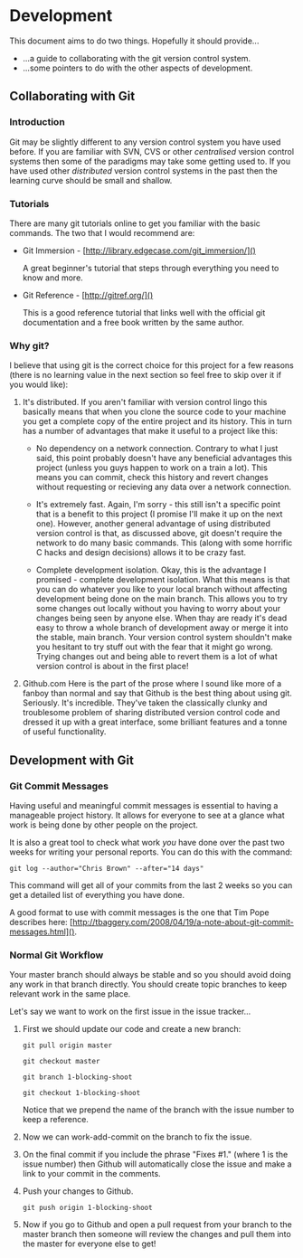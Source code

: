 Development
===========

This document aims to do two things. Hopefully it should provide...

* ...a guide to collaborating with the git version control system.
* ...some pointers to do with the other aspects of development.

Collaborating with Git
----------------------

### Introduction

Git may be slightly different to any version control system you have used
before. If you are familiar with SVN, CVS or other *centralised* version control
systems then some of the paradigms may take some getting used to. If you have
used other *distributed* version control systems in the past then the learning
curve should be small and shallow.

### Tutorials

There are many git tutorials online to get you familiar with the basic commands.
The two that I would recommend are:

* Git Immersion - [http://library.edgecase.com/git_immersion/]()

  A great beginner's tutorial that steps through everything you need to know and
  more.

* Git Reference - [http://gitref.org/]()

  This is a good reference tutorial that links well with the official git
  documentation and a free book written by the same author.

### Why git?

I believe that using git is the correct choice for this project for a few
reasons (there is no learning value in the next section so feel free to skip
over it if you would like):

1. It's distributed.
   If you aren't familiar with version control lingo this basically means that
   when you clone the source code to your machine you get a complete copy of
   the entire project and its history. This in turn has a number of advantages
   that make it useful to a project like this:

   * No dependency on a network connection.
     Contrary to what I just said, this point probably doesn't have any
     beneficial advantages this project (unless you guys happen to work on a
     train a lot). This means you can commit, check this history and revert
     changes without requesting or recieving any data over a network connection.
   
   * It's extremely fast.
     Again, I'm sorry - this still isn't a specific point that is a benefit
     to this project (I promise I'll make it up on the next one). However,
     another general advantage of using distributed version control is that, as
     discussed above, git doesn't require the network to do many basic commands.
     This (along with some horrific C hacks and design decisions) allows it to
     be crazy fast.

   * Complete development isolation.
     Okay, this is the advantage I promised - complete development isolation.
     What this means is that you can do whatever you like to your local branch
     without affecting development being done on the main branch. This allows
     you to try some changes out locally without you having to worry about your
     changes being seen by anyone else. When thay are ready it's dead easy to
     throw a whole branch of development away or merge it into the stable, main
     branch. Your version control system shouldn't make you hesitant to try
     stuff out with the fear that it might go wrong. Trying changes out and
     being able to revert them is a lot of what version control is about in the
     first place!

2. Github.com
   Here is the part of the prose where I sound like more of a fanboy than normal
   and say that Github is the best thing about using git. Seriously. It's
   incredible. They've taken the classically clunky and troublesome problem
   of sharing distributed version control code and dressed it up with a great
   interface, some brilliant features and a tonne of useful functionality.

Development with Git
--------------------

### Git Commit Messages

Having useful and meaningful commit messages is essential to having
a manageable project history. It allows for everyone to see at a glance what
work is being done by other people on the project.

It is also a great tool to check what work *you* have done over the past two
weeks for writing your personal reports. You can do this with the command:

    git log --author="Chris Brown" --after="14 days"

This command will get all of your commits from the last 2 weeks so you can get
a detailed list of everything you have done.

A good format to use with commit messages is the one that Tim Pope describes here:
[http://tbaggery.com/2008/04/19/a-note-about-git-commit-messages.html]().

### Normal Git Workflow

Your master branch should always be stable and so you should avoid doing any
work in that branch directly. You should create topic branches to keep
relevant work in the same place.

Let's say we want to work on the first issue in the issue tracker...

1. First we should update our code and create a new branch:

    `git pull origin master`

    `git checkout master`
	
	`git branch 1-blocking-shoot`

	`git checkout 1-blocking-shoot`

   Notice that we prepend the name of the branch with the issue number to keep
   a reference.

2. Now we can work-add-commit on the branch to fix the issue.

3. On the final commit if you include the phrase "Fixes #1." (where 1 is the
   issue number) then Github will automatically close the issue and make a link
   to your commit in the comments.

4. Push your changes to Github.

    `git push origin 1-blocking-shoot`

5. Now if you go to Github and open a pull request from your branch to the
   master branch then someone will review the changes and pull them into the
   master for everyone else to get!
